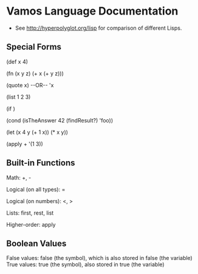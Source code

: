 # Vamos Language Documentation

* See http://hyperpolyglot.org/lisp for comparison of different Lisps.

## Special Forms

(def x 4)

(fn (x y z) (+ x (+ y z)))

(quote x) --OR-- 'x

(list 1 2 3)

(if <BOOL> <THEN> <ELSE>)

(cond
    (isTheAnswer 42
     (findResult?) 'foo))

(let (x 4
      y (+ 1 x))
  (* x y))

(apply + '(1 3))

## Built-in Functions

Math: +, -

Logical (on all types): =

Logical (on numbers): <, >

Lists: first, rest, list

Higher-order: apply

## Boolean Values

False values: false (the symbol), which is also stored in false (the variable)
True values: true (the symbol), also stored in true (the variable)
